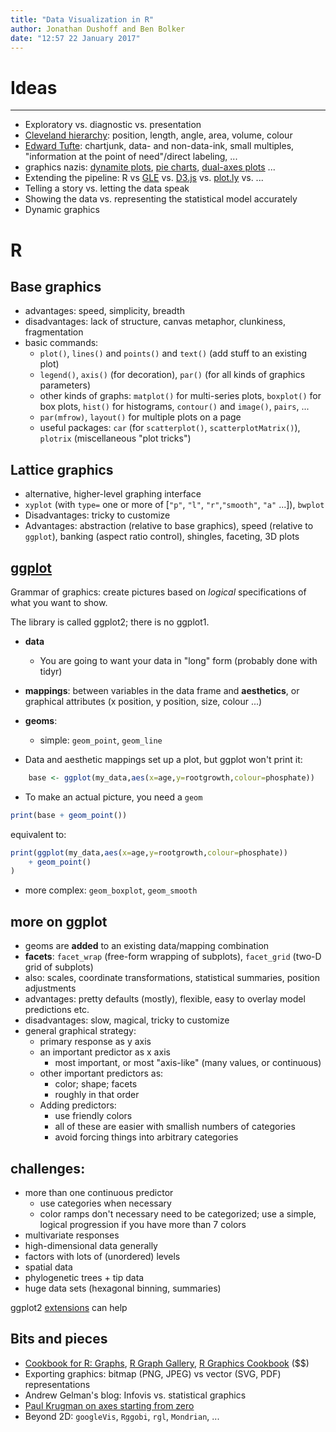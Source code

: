 ```yaml
---
title: "Data Visualization in R"
author: Jonathan Dushoff and Ben Bolker
date: "12:57 22 January 2017"
---
```


# Ideas

***

- Exploratory vs. diagnostic vs. presentation
- [Cleveland hierarchy](http://sfew.websitetoolbox.com/post/clevelands-graphical-features-hierarchy-4598555): position, length, angle, area, volume, colour
- [Edward Tufte](http://en.wikipedia.org/wiki/Edward_tufte): chartjunk, data- and non-data-ink, small multiples, "information at the point of need"/direct labeling, ...
- graphics nazis: [dynamite plots](http://emdbolker.wikidot.com/blog:dynamite), [pie charts](http://www.qualia.hr/pie-chart-controversy/), [dual-axes plots](http://www.perceptualedge.com/articles/visual_business_intelligence/dual-scaled_axes.pdf) ... 
-   Extending the pipeline: R vs [GLE](http://glx.sourceforge.net/) vs. [D3.js](https://d3js.org/) vs. [plot.ly](https://plot.ly/) vs. ...
-   Telling a story vs. letting the data speak
-   Showing the data vs. representing the statistical model accurately
-   Dynamic graphics

# R

## Base graphics

-   advantages: speed, simplicity, breadth
-   disadvantages: lack of structure, canvas metaphor, clunkiness, fragmentation
-   basic commands:
	-   `plot()`, `lines()` and `points()` and `text()` (add stuff to an existing plot)
	-   `legend()`, `axis()` (for decoration), `par()` (for all kinds of graphics parameters)
	-   other kinds of graphs: `matplot()` for multi-series plots, `boxplot()` for box plots, `hist()` for histograms, `contour()` and `image()`, `pairs`, ...
	-   `par(mfrow)`, `layout()` for multiple plots on a page
	-   useful packages: `car` (for `scatterplot()`, `scatterplotMatrix()`), `plotrix` (miscellaneous "plot tricks")

## Lattice graphics

- alternative, higher-level graphing interface
- `xyplot` (with `type=` one or more of \[`"p"`, `"l"`, `"r"`,`"smooth"`, `"a"` ...\]), `bwplot`
-   Disadvantages: tricky to customize
-   Advantages: abstraction (relative to base graphics), speed (relative to `ggplot`), banking (aspect ratio control), shingles, faceting, 3D plots

## [ggplot](http://ggplot2.org)

Grammar of graphics: create pictures based on _logical_ specifications of what you want to show.

The library is called ggplot2; there is no ggplot1.

-   **data**
	* You are going to want your data in "long" form (probably done with tidyr)
-   **mappings**: between variables in the data frame and **aesthetics**, or graphical attributes
(x position, y position, size, colour ...)
-   **geoms**:
	- simple: `geom_point`, `geom_line`

-   Data and aesthetic mappings set up a plot, but ggplot won't print it:
```r 
	base <- ggplot(my_data,aes(x=age,y=rootgrowth,colour=phosphate))
```

- To make an actual picture, you need a `geom`

```r
print(base + geom_point())
```

equivalent to:

```r
print(ggplot(my_data,aes(x=age,y=rootgrowth,colour=phosphate))
	+ geom_point()
)
```

- more complex: `geom_boxplot`, `geom_smooth`

## more on ggplot

- geoms are **added** to an existing data/mapping combination
- **facets**: `facet_wrap` (free-form wrapping of subplots), `facet_grid` (two-D grid of subplots)
- also: scales, coordinate transformations, statistical summaries, position adjustments
- advantages: pretty defaults (mostly), flexible, easy to overlay model predictions etc.
- disadvantages: slow, magical, tricky to customize
- general graphical strategy:
	- primary response as y axis
	- an important predictor as x axis
		- most important, or most "axis-like" (many values, or continuous)
	- other important predictors as:
		- color; shape; facets
		- roughly in that order
	- Adding predictors:
		- use friendly colors
		- all of these are easier with smallish numbers of categories
		- avoid forcing things into arbitrary categories
	
## challenges:

* more than one continuous predictor
	* use categories when necessary
	* color ramps don't necessary need to be categorized; use a simple, logical progression if you have more than 7 colors
* multivariate responses
* high-dimensional data generally
* factors with lots of (unordered) levels
* spatial data
* phylogenetic trees + tip data
* huge data sets (hexagonal binning, summaries)

ggplot2 [extensions](https://www.ggplot2-exts.org) can help

## Bits and pieces

- [Cookbook for R: Graphs](http://wiki.stdout.org/rcookbook/Graphs/), [R Graph Gallery](http://www.r-graph-gallery.com), [R Graphics Cookbook](http://shop.oreilly.com/product/0636920023135.do) ($$)
- Exporting graphics: bitmap (PNG, JPEG) vs vector (SVG, PDF) representations
- Andrew Gelman's blog: Infovis vs. statistical graphics
-   [Paul Krugman on axes starting from zero](http://krugman.blogs.nytimes.com/2011/09/14/axes-of-evil/)
- Beyond 2D: `googleVis`, `Rggobi`, `rgl`, `Mondrian`, ...


